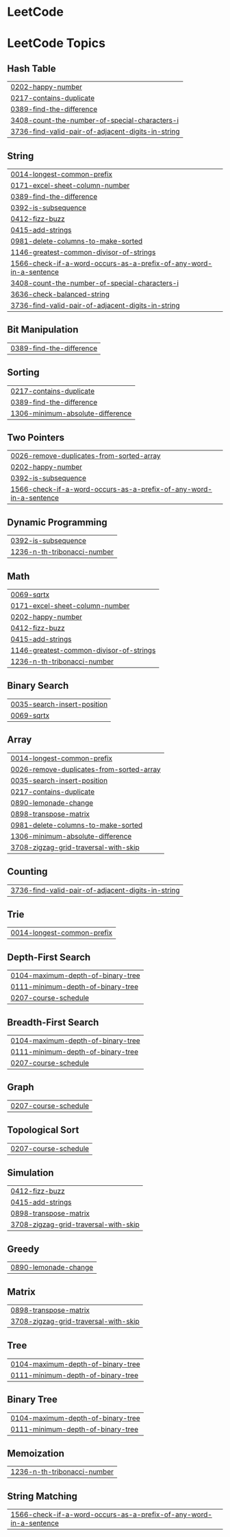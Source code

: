 # LeetCode
<!---LeetCode Topics Start-->
# LeetCode Topics
## Hash Table
|  |
| ------- |
| [0202-happy-number](https://github.com/prasad-nimbalkar/LeetCode/tree/master/0202-happy-number) |
| [0217-contains-duplicate](https://github.com/prasad-nimbalkar/LeetCode/tree/master/0217-contains-duplicate) |
| [0389-find-the-difference](https://github.com/prasad-nimbalkar/LeetCode/tree/master/0389-find-the-difference) |
| [3408-count-the-number-of-special-characters-i](https://github.com/prasad-nimbalkar/LeetCode/tree/master/3408-count-the-number-of-special-characters-i) |
| [3736-find-valid-pair-of-adjacent-digits-in-string](https://github.com/prasad-nimbalkar/LeetCode/tree/master/3736-find-valid-pair-of-adjacent-digits-in-string) |
## String
|  |
| ------- |
| [0014-longest-common-prefix](https://github.com/prasad-nimbalkar/LeetCode/tree/master/0014-longest-common-prefix) |
| [0171-excel-sheet-column-number](https://github.com/prasad-nimbalkar/LeetCode/tree/master/0171-excel-sheet-column-number) |
| [0389-find-the-difference](https://github.com/prasad-nimbalkar/LeetCode/tree/master/0389-find-the-difference) |
| [0392-is-subsequence](https://github.com/prasad-nimbalkar/LeetCode/tree/master/0392-is-subsequence) |
| [0412-fizz-buzz](https://github.com/prasad-nimbalkar/LeetCode/tree/master/0412-fizz-buzz) |
| [0415-add-strings](https://github.com/prasad-nimbalkar/LeetCode/tree/master/0415-add-strings) |
| [0981-delete-columns-to-make-sorted](https://github.com/prasad-nimbalkar/LeetCode/tree/master/0981-delete-columns-to-make-sorted) |
| [1146-greatest-common-divisor-of-strings](https://github.com/prasad-nimbalkar/LeetCode/tree/master/1146-greatest-common-divisor-of-strings) |
| [1566-check-if-a-word-occurs-as-a-prefix-of-any-word-in-a-sentence](https://github.com/prasad-nimbalkar/LeetCode/tree/master/1566-check-if-a-word-occurs-as-a-prefix-of-any-word-in-a-sentence) |
| [3408-count-the-number-of-special-characters-i](https://github.com/prasad-nimbalkar/LeetCode/tree/master/3408-count-the-number-of-special-characters-i) |
| [3636-check-balanced-string](https://github.com/prasad-nimbalkar/LeetCode/tree/master/3636-check-balanced-string) |
| [3736-find-valid-pair-of-adjacent-digits-in-string](https://github.com/prasad-nimbalkar/LeetCode/tree/master/3736-find-valid-pair-of-adjacent-digits-in-string) |
## Bit Manipulation
|  |
| ------- |
| [0389-find-the-difference](https://github.com/prasad-nimbalkar/LeetCode/tree/master/0389-find-the-difference) |
## Sorting
|  |
| ------- |
| [0217-contains-duplicate](https://github.com/prasad-nimbalkar/LeetCode/tree/master/0217-contains-duplicate) |
| [0389-find-the-difference](https://github.com/prasad-nimbalkar/LeetCode/tree/master/0389-find-the-difference) |
| [1306-minimum-absolute-difference](https://github.com/prasad-nimbalkar/LeetCode/tree/master/1306-minimum-absolute-difference) |
## Two Pointers
|  |
| ------- |
| [0026-remove-duplicates-from-sorted-array](https://github.com/prasad-nimbalkar/LeetCode/tree/master/0026-remove-duplicates-from-sorted-array) |
| [0202-happy-number](https://github.com/prasad-nimbalkar/LeetCode/tree/master/0202-happy-number) |
| [0392-is-subsequence](https://github.com/prasad-nimbalkar/LeetCode/tree/master/0392-is-subsequence) |
| [1566-check-if-a-word-occurs-as-a-prefix-of-any-word-in-a-sentence](https://github.com/prasad-nimbalkar/LeetCode/tree/master/1566-check-if-a-word-occurs-as-a-prefix-of-any-word-in-a-sentence) |
## Dynamic Programming
|  |
| ------- |
| [0392-is-subsequence](https://github.com/prasad-nimbalkar/LeetCode/tree/master/0392-is-subsequence) |
| [1236-n-th-tribonacci-number](https://github.com/prasad-nimbalkar/LeetCode/tree/master/1236-n-th-tribonacci-number) |
## Math
|  |
| ------- |
| [0069-sqrtx](https://github.com/prasad-nimbalkar/LeetCode/tree/master/0069-sqrtx) |
| [0171-excel-sheet-column-number](https://github.com/prasad-nimbalkar/LeetCode/tree/master/0171-excel-sheet-column-number) |
| [0202-happy-number](https://github.com/prasad-nimbalkar/LeetCode/tree/master/0202-happy-number) |
| [0412-fizz-buzz](https://github.com/prasad-nimbalkar/LeetCode/tree/master/0412-fizz-buzz) |
| [0415-add-strings](https://github.com/prasad-nimbalkar/LeetCode/tree/master/0415-add-strings) |
| [1146-greatest-common-divisor-of-strings](https://github.com/prasad-nimbalkar/LeetCode/tree/master/1146-greatest-common-divisor-of-strings) |
| [1236-n-th-tribonacci-number](https://github.com/prasad-nimbalkar/LeetCode/tree/master/1236-n-th-tribonacci-number) |
## Binary Search
|  |
| ------- |
| [0035-search-insert-position](https://github.com/prasad-nimbalkar/LeetCode/tree/master/0035-search-insert-position) |
| [0069-sqrtx](https://github.com/prasad-nimbalkar/LeetCode/tree/master/0069-sqrtx) |
## Array
|  |
| ------- |
| [0014-longest-common-prefix](https://github.com/prasad-nimbalkar/LeetCode/tree/master/0014-longest-common-prefix) |
| [0026-remove-duplicates-from-sorted-array](https://github.com/prasad-nimbalkar/LeetCode/tree/master/0026-remove-duplicates-from-sorted-array) |
| [0035-search-insert-position](https://github.com/prasad-nimbalkar/LeetCode/tree/master/0035-search-insert-position) |
| [0217-contains-duplicate](https://github.com/prasad-nimbalkar/LeetCode/tree/master/0217-contains-duplicate) |
| [0890-lemonade-change](https://github.com/prasad-nimbalkar/LeetCode/tree/master/0890-lemonade-change) |
| [0898-transpose-matrix](https://github.com/prasad-nimbalkar/LeetCode/tree/master/0898-transpose-matrix) |
| [0981-delete-columns-to-make-sorted](https://github.com/prasad-nimbalkar/LeetCode/tree/master/0981-delete-columns-to-make-sorted) |
| [1306-minimum-absolute-difference](https://github.com/prasad-nimbalkar/LeetCode/tree/master/1306-minimum-absolute-difference) |
| [3708-zigzag-grid-traversal-with-skip](https://github.com/prasad-nimbalkar/LeetCode/tree/master/3708-zigzag-grid-traversal-with-skip) |
## Counting
|  |
| ------- |
| [3736-find-valid-pair-of-adjacent-digits-in-string](https://github.com/prasad-nimbalkar/LeetCode/tree/master/3736-find-valid-pair-of-adjacent-digits-in-string) |
## Trie
|  |
| ------- |
| [0014-longest-common-prefix](https://github.com/prasad-nimbalkar/LeetCode/tree/master/0014-longest-common-prefix) |
## Depth-First Search
|  |
| ------- |
| [0104-maximum-depth-of-binary-tree](https://github.com/prasad-nimbalkar/LeetCode/tree/master/0104-maximum-depth-of-binary-tree) |
| [0111-minimum-depth-of-binary-tree](https://github.com/prasad-nimbalkar/LeetCode/tree/master/0111-minimum-depth-of-binary-tree) |
| [0207-course-schedule](https://github.com/prasad-nimbalkar/LeetCode/tree/master/0207-course-schedule) |
## Breadth-First Search
|  |
| ------- |
| [0104-maximum-depth-of-binary-tree](https://github.com/prasad-nimbalkar/LeetCode/tree/master/0104-maximum-depth-of-binary-tree) |
| [0111-minimum-depth-of-binary-tree](https://github.com/prasad-nimbalkar/LeetCode/tree/master/0111-minimum-depth-of-binary-tree) |
| [0207-course-schedule](https://github.com/prasad-nimbalkar/LeetCode/tree/master/0207-course-schedule) |
## Graph
|  |
| ------- |
| [0207-course-schedule](https://github.com/prasad-nimbalkar/LeetCode/tree/master/0207-course-schedule) |
## Topological Sort
|  |
| ------- |
| [0207-course-schedule](https://github.com/prasad-nimbalkar/LeetCode/tree/master/0207-course-schedule) |
## Simulation
|  |
| ------- |
| [0412-fizz-buzz](https://github.com/prasad-nimbalkar/LeetCode/tree/master/0412-fizz-buzz) |
| [0415-add-strings](https://github.com/prasad-nimbalkar/LeetCode/tree/master/0415-add-strings) |
| [0898-transpose-matrix](https://github.com/prasad-nimbalkar/LeetCode/tree/master/0898-transpose-matrix) |
| [3708-zigzag-grid-traversal-with-skip](https://github.com/prasad-nimbalkar/LeetCode/tree/master/3708-zigzag-grid-traversal-with-skip) |
## Greedy
|  |
| ------- |
| [0890-lemonade-change](https://github.com/prasad-nimbalkar/LeetCode/tree/master/0890-lemonade-change) |
## Matrix
|  |
| ------- |
| [0898-transpose-matrix](https://github.com/prasad-nimbalkar/LeetCode/tree/master/0898-transpose-matrix) |
| [3708-zigzag-grid-traversal-with-skip](https://github.com/prasad-nimbalkar/LeetCode/tree/master/3708-zigzag-grid-traversal-with-skip) |
## Tree
|  |
| ------- |
| [0104-maximum-depth-of-binary-tree](https://github.com/prasad-nimbalkar/LeetCode/tree/master/0104-maximum-depth-of-binary-tree) |
| [0111-minimum-depth-of-binary-tree](https://github.com/prasad-nimbalkar/LeetCode/tree/master/0111-minimum-depth-of-binary-tree) |
## Binary Tree
|  |
| ------- |
| [0104-maximum-depth-of-binary-tree](https://github.com/prasad-nimbalkar/LeetCode/tree/master/0104-maximum-depth-of-binary-tree) |
| [0111-minimum-depth-of-binary-tree](https://github.com/prasad-nimbalkar/LeetCode/tree/master/0111-minimum-depth-of-binary-tree) |
## Memoization
|  |
| ------- |
| [1236-n-th-tribonacci-number](https://github.com/prasad-nimbalkar/LeetCode/tree/master/1236-n-th-tribonacci-number) |
## String Matching
|  |
| ------- |
| [1566-check-if-a-word-occurs-as-a-prefix-of-any-word-in-a-sentence](https://github.com/prasad-nimbalkar/LeetCode/tree/master/1566-check-if-a-word-occurs-as-a-prefix-of-any-word-in-a-sentence) |
<!---LeetCode Topics End-->